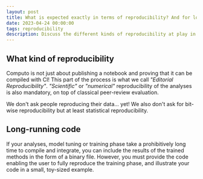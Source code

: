 ```yaml
---
layout: post
title: What is expected exactly in terms of reproducibility? And for long-running code?
date: 2023-04-24 00:00:00
tags: reproducibility
description: Discuss the different kinds of reproducibility at play in Computo, and what is expected from the authors.
---
```


## What kind of reproducibility

Computo is not just about publishing a notebook and proving that it can be compiled with CI! This part of the process is what we call _"Editorial Reproducibility"_. _"Scientific"_ or _"numerical"_ reproducibility of the analyses is also mandatory, on top of classical peer-review evaluation. 

We don't ask people reproducing their data... yet! We also don't ask for bit-wise reproducibility but at least statistical reproducibility.

## Long-running code

If your analyses, model tuning or training phase take a prohibitively long time to compile and integrate, you can include the results of the trained methods in the form of a binary file. However, you must provide the code enabling the user to fully reproduce the training phase, and illustrate your code in a small, toy-sized example.
